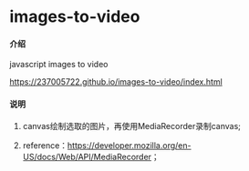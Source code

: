 # images-to-video

#### 介绍

javascript images to video

<https://237005722.github.io/images-to-video/index.html>

#### 说明

1. canvas绘制选取的图片，再使用MediaRecorder录制canvas;

2. reference：<https://developer.mozilla.org/en-US/docs/Web/API/MediaRecorder>；
